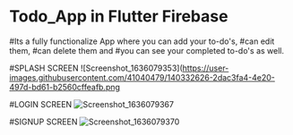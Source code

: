 # Todo_App in Flutter Firebase

#Its a fully functionalize App where you can add your to-do's, 
#can edit them, 
#can delete them and 
#you can see your completed to-do's as well.

#SPLASH SCREEN
![Screenshot_1636079353](https://user-images.githubusercontent.com/41040479/140332626-2dac3fa4-4e20-497d-bd61-b2560cffeafb.png

#LOGIN SCREEN
![Screenshot_1636079367](https://user-images.githubusercontent.com/41040479/140332634-8ca9b0f7-13b4-4b80-bb96-461feeacf7be.png)

#SIGNUP SCREEN 
![Screenshot_1636079370](https://user-images.githubusercontent.com/41040479/140332637-b7be7005-e0b7-4ac7-b4b0-304d1bdf2fe7.png)
